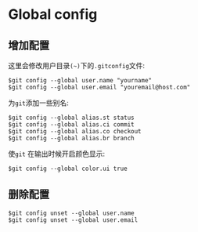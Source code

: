 # Global config

## 增加配置
这里会修改用户目录`(~)`下的`.gitconfig`文件:
```git
$git config --global user.name "yourname"
$git config --global user.email "youremail@host.com"
```

为`git`添加一些别名:
```git
$git config --global alias.st status
$git config --global alias.ci commit
$git config --global alias.co checkout
$git config --global alias.br branch
```

使`git` 在输出时候开启颜色显示:
```git
$git config --global color.ui true
```

## 删除配置

```git
$git config unset --global user.name
$git config unset --global user.email
```

